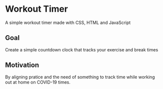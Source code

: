 # Workout Timer

A simple workout timer made with CSS, HTML and JavaScript

## Goal

Create a simple countdown clock that tracks your exercise and break times

## Motivation

By aligning pratice and the need of something to track time while working out at home on COVID-19 times.
 



